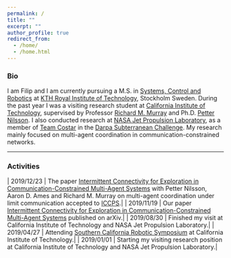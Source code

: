 ```yaml
---
permalink: /
title: ""
excerpt: ""
author_profile: true
redirect_from:
  - /home/
  - /home.html
---
```


### Bio

<p>
  I am Filip and I am currently pursuing a M.S. in
  <a href="https://www.kth.se/en/studies/master/systems-control-robotics/description-1.8733">Systems, Control and Robotics</a>
  at <a href="https://www.kth.se/en">KTH Royal Institute of Technology</a>, Stockholm Sweden.
  During the past year I was a visiting research student at
  <a href="https://www.caltech.edu/">California Institute of Technology</a>, supervised by Professor
  <a href="http://www.cds.caltech.edu/~murray/wiki/Main_Page">Richard M. Murray</a>
  and Ph.D. <a href="https://pettni.github.io/#/">Petter Nilsson</a>.
  I also conducted research at <a href="https://www.jpl.nasa.gov/">NASA Jet Propulsion Laboratory</a>, as a member of
  <a href="https://costar.jpl.nasa.gov/">Team Costar</a> in the
  <a href="https://www.subtchallenge.com/">Darpa Subterranean Challenge</a>.
  My research mainly focused on multi-agent coordination in communication-constrained networks.
</p>

<hr>

### Activities

| 2019/12/23  | The paper [Intermittent Connectivity for Exploration in Communication-Constrained Multi-Agent Systems](http://FilipKlaesson.github.io/publication/Intermittent_Connectivity_for_Exploration_in_Communication-Constrained_Multi-Agent_Systems) with Petter Nilsson, Aaron D. Ames and Richard M. Murray on multi-agent coordination under limit communication accepted to [ICCPS](http://iccps.acm.org/2020/).|
| 2019/11/19  | Our paper [Intermittent Connectivity for Exploration in Communication-Constrained Multi-Agent Systems](http://FilipKlaesson.github.io/publication/Intermittent_Connectivity_for_Exploration_in_Communication-Constrained_Multi-Agent_Systems) published on arXiv.|
| 2019/08/30  | Finished my visit at California Institute of Technology and NASA Jet Propulsion Laboratory.|
| 2019/04/27  | Attending [Southern California Robotic Symposium](http://scr2019.caltech.edu/) at California Institute of Technology.|
| 2019/01/01  | Starting my visiting research position at California Institute of Technology and NASA Jet Propulsion Laboratory.|
